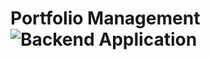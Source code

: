 # Portfolio Management ![Backend Application](https://github.com/elvistkf/portfolio-management/actions/workflows/action.yaml/badge.svg)

